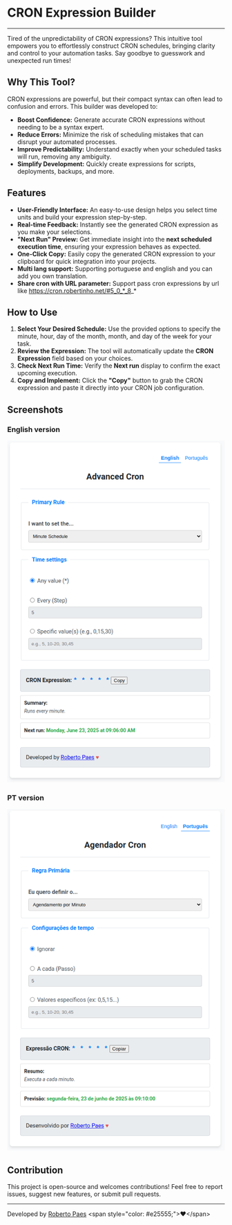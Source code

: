 # CRON Expression Builder

-----

Tired of the unpredictability of CRON expressions? This intuitive tool empowers you to effortlessly construct CRON schedules, bringing clarity and control to your automation tasks. Say goodbye to guesswork and unexpected run times\!

## Why This Tool?

CRON expressions are powerful, but their compact syntax can often lead to confusion and errors. This builder was developed to:

  * **Boost Confidence:** Generate accurate CRON expressions without needing to be a syntax expert.
  * **Reduce Errors:** Minimize the risk of scheduling mistakes that can disrupt your automated processes.
  * **Improve Predictability:** Understand exactly when your scheduled tasks will run, removing any ambiguity.
  * **Simplify Development:** Quickly create expressions for scripts, deployments, backups, and more.

## Features

  * **User-Friendly Interface:** An easy-to-use design helps you select time units and build your expression step-by-step.
  * **Real-time Feedback:** Instantly see the generated CRON expression as you make your selections.
  * **"Next Run" Preview:** Get immediate insight into the **next scheduled execution time**, ensuring your expression behaves as expected.
  * **One-Click Copy:** Easily copy the generated CRON expression to your clipboard for quick integration into your projects.   
  * **Multi lang support:** Supporting portuguese and english and  you can add you own translation.   
  * **Share cron with URL parameter:** Support pass cron expressions by url like https://cron.robertinho.net/#5_0_*_8_*


## How to Use

1.  **Select Your Desired Schedule:** Use the provided options to specify the minute, hour, day of the month, month, and day of the week for your task.
2.  **Review the Expression:** The tool will automatically update the **CRON Expression** field based on your choices.
3.  **Check Next Run Time:** Verify the **Next run** display to confirm the exact upcoming execution.
4.  **Copy and Implement:** Click the **"Copy"** button to grab the CRON expression and paste it directly into your CRON job configuration.

## Screenshots

### English version

![first image](images/image_1.png)

### PT version 
![second image](images/image_2.png)


## Contribution

This project is open-source and welcomes contributions\! Feel free to report issues, suggest new features, or submit pull requests.

-----

Developed by [Roberto Paes](https://robertocpaes.dev) \<span style="color: \#e25555;"\>♥\</span\>